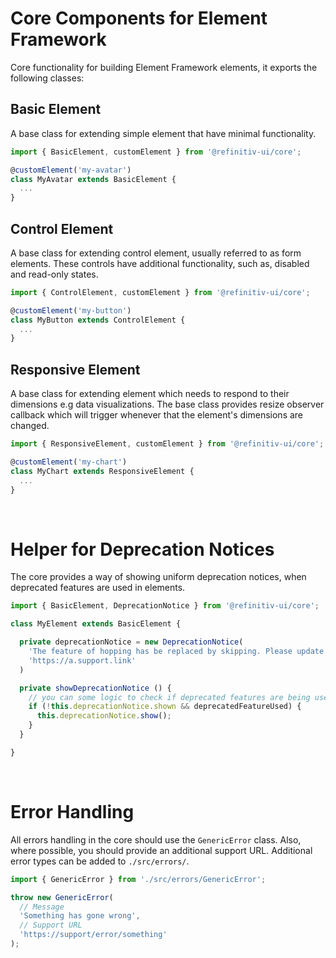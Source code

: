 # Core Components for Element Framework

Core functionality for building Element Framework elements, it exports the following classes:

## Basic Element

A base class for extending simple element that have minimal functionality.

```js
import { BasicElement, customElement } from '@refinitiv-ui/core';

@customElement('my-avatar')
class MyAvatar extends BasicElement {
  ...
}
```

## Control Element

A base class for extending control element, usually referred to as form elements. These controls have additional functionality, such as, disabled and read-only states.

```js
import { ControlElement, customElement } from '@refinitiv-ui/core';

@customElement('my-button')
class MyButton extends ControlElement {
  ...
}
```

## Responsive Element

A base class for extending element which needs to respond to their dimensions e.g data visualizations. The base class provides resize observer callback which will trigger whenever that the element's dimensions are changed.

```js
import { ResponsiveElement, customElement } from '@refinitiv-ui/core';

@customElement('my-chart')
class MyChart extends ResponsiveElement {
  ...
}
```

<br>

# Helper for Deprecation Notices

The core provides a way of showing uniform deprecation notices, when deprecated features are used in elements.

```js
import { BasicElement, DeprecationNotice } from '@refinitiv-ui/core';

class MyElement extends BasicElement {

  private deprecationNotice = new DeprecationNotice(
    'The feature of hopping has be replaced by skipping. Please update to use the latest API.',
    'https://a.support.link'
  )

  private showDeprecationNotice () {
    // you can some logic to check if deprecated features are being used
    if (!this.deprecationNotice.shown && deprecatedFeatureUsed) {
      this.deprecationNotice.show();
    }
  }

}
```

<br>

# Error Handling

All errors handling in the core should use the `GenericError` class. Also, where possible, you should provide an additional support URL. Additional error types can be added to `./src/errors/`.

```js
import { GenericError } from './src/errors/GenericError';

throw new GenericError(
  // Message
  'Something has gone wrong',
  // Support URL
  'https://support/error/something'
);
```
